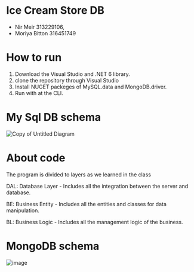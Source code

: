 
# Ice Cream Store DB

- Nir Meir 313229106, 
- Moriya Bitton 316451749

# How to run

1. Download the Visual Studio and .NET 6 library.
2. clone the repository through Visual Studio
3. Install NUGET packeges of MySQL.data and MongoDB.driver.
4. Run with at the CLI.

# My Sql DB schema
![Copy of Untitled Diagram](https://user-images.githubusercontent.com/24902621/191927644-5f4e0d9b-b212-4929-9391-a46b296bf26c.png)

# About code

The program is divided to layers as we learned in the class

DAL: Database Layer - Includes all the integration between the server and database.

BE: Business Entity - Includes all the entities and classes for data manipulation.

BL: Business Logic - Includes all the management logic of the business.

# MongoDB schema

![image](https://user-images.githubusercontent.com/24902621/191929346-9fedb671-030b-4ed8-913d-3ae2103bfbe3.png)





